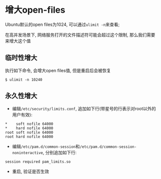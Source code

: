 # 增大open-files

Ubuntu默认的open files为1024, 可以通过`ulimit -n`来查看;

在高并发场景下, 网络服务打开的文件描述符可能会超过这个限制, 那么我们需要来增大这个值

## 临时性增大

执行如下命令, 会增大open files值, 但是重启后会被恢复

```
$ ulimit -n 10240
```

## 永久性增大

* 编辑`/etc/security/limits.conf`, 追加如下行(带星号的行表示对root以外的用户有效):

```
*    soft nofile 64000
*    hard nofile 64000
root soft nofile 64000
root hard nofile 64000
```

* 编辑`/etc/pam.d/common-session`和`/etc/pam.d/common-session-noninteractive`, 分别追加如下行:

```
session required pam_limits.so
```

* 重启, 验证是否生效
